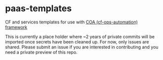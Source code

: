# paas-templates

CF and services templates for use with [COA (cf-ops-automation) framework](https://github.com/orange-cloudfoundry/cf-ops-automation) 

This is currently a place holder where ~2 years of private commits will be imported once secrets have been cleaned up. For now, only issues are shared. Please submit an issue if you are interested in contributing and you need a private preview of this repo.
